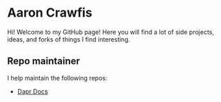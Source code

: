 # Aaron Crawfis

Hi! Welcome to my GitHub page! Here you will find a lot of side projects, ideas, and forks of things I find interesting.

## Repo maintainer

I help maintain the following repos:
- [Dapr Docs](https://github.com/dapr/docs)
